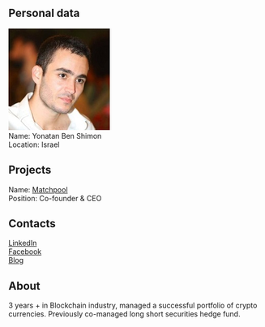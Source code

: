 ## Personal data
![yonatan ben shimon photo](photo/yonatan_ben_shimon.jpg)  
Name:   Yonatan Ben Shimon  
Location: Israel   
## Projects 
Name: [Matchpool](../projects/matchpool.md)  
Position: Co-founder & CEO   
## Contacts
[LinkedIn](https://www.linkedin.com/in/yonatan-ben-shimon-84993668/)      
[Facebook](https://www.facebook.com/yonatan.benshimon)  
[Blog](https://medium.com/@yoni9091)
## About
3 years + in Blockchain industry, managed a successful portfolio of crypto currencies. Previously co-managed long short securities hedge fund.
